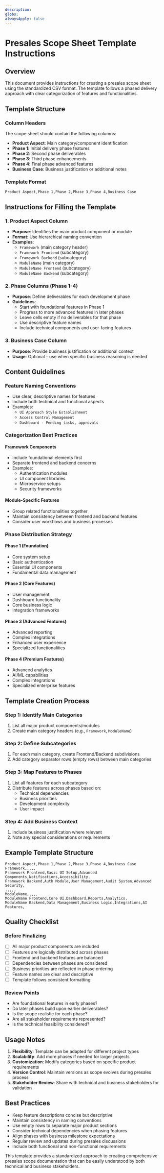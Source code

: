```yaml
---
description: 
globs: 
alwaysApply: false
---
```

# Presales Scope Sheet Template Instructions

## Overview
This document provides instructions for creating a presales scope sheet using the standardized CSV format. The template follows a phased delivery approach with clear categorization of features and functionalities.

## Template Structure

### Column Headers
The scope sheet should contain the following columns:
- **Product Aspect**: Main category/component identification
- **Phase 1**: Initial delivery phase features
- **Phase 2**: Second phase deliverables  
- **Phase 3**: Third phase enhancements
- **Phase 4**: Final phase advanced features
- **Business Case**: Business justification or additional notes

### Template Format
```csv
Product Aspect,Phase 1,Phase 2,Phase 3,Phase 4,Business Case
```

## Instructions for Filling the Template

### 1. Product Aspect Column
- **Purpose**: Identifies the main product component or module
- **Format**: Use hierarchical naming convention
- **Examples**:
  - `Framework` (main category header)
  - `Framework Frontend` (subcategory)
  - `Framework Backend` (subcategory)
  - `ModuleName` (main category)
  - `ModuleName Frontend` (subcategory)
  - `ModuleName Backend` (subcategory)

### 2. Phase Columns (Phase 1-4)
- **Purpose**: Define deliverables for each development phase
- **Guidelines**:
  - Start with foundational features in Phase 1
  - Progress to more advanced features in later phases
  - Leave cells empty if no deliverables for that phase
  - Use descriptive feature names
  - Include technical components and user-facing features

### 3. Business Case Column
- **Purpose**: Provide business justification or additional context
- **Usage**: Optional - use when specific business reasoning is needed

## Content Guidelines

### Feature Naming Conventions
- Use clear, descriptive names for features
- Include both technical and functional aspects
- Examples:
  - `UI Approach Style Establishment`
  - `Access Control Management`
  - `Dashboard - Pending tasks, approvals`

### Categorization Best Practices

#### Framework Components
- Include foundational elements first
- Separate frontend and backend concerns
- Examples:
  - Authentication modules
  - UI component libraries
  - Microservice setups
  - Security frameworks

#### Module-Specific Features
- Group related functionalities together
- Maintain consistency between frontend and backend features
- Consider user workflows and business processes

### Phase Distribution Strategy

#### Phase 1 (Foundation)
- Core system setup
- Basic authentication
- Essential UI components
- Fundamental data management

#### Phase 2 (Core Features)
- User management
- Dashboard functionality
- Core business logic
- Integration frameworks

#### Phase 3 (Advanced Features)
- Advanced reporting
- Complex integrations
- Enhanced user experience
- Specialized functionalities

#### Phase 4 (Premium Features)
- Advanced analytics
- AI/ML capabilities
- Complex integrations
- Specialized enterprise features

## Template Creation Process

### Step 1: Identify Main Categories
1. List all major product components/modules
2. Create main category headers (e.g., `Framework`, `ModuleName`)

### Step 2: Define Subcategories
1. For each main category, create Frontend/Backend subdivisions
2. Add category separator rows (empty rows) between main categories

### Step 3: Map Features to Phases
1. List all features for each subcategory
2. Distribute features across phases based on:
   - Technical dependencies
   - Business priorities
   - Development complexity
   - User impact

### Step 4: Add Business Context
1. Include business justification where relevant
2. Note any special considerations or requirements

## Example Template Structure

```csv
Product Aspect,Phase 1,Phase 2,Phase 3,Phase 4,Business Case
Framework,,,,,
Framework Frontend,Basic UI Setup,Advanced Components,Notifications,Accessibility,
Framework Backend,Auth Module,User Management,Audit System,Advanced Security,
,,,,,
ModuleName,,,,,
ModuleName Frontend,Core UI,Dashboard,Reports,Analytics,
ModuleName Backend,Data Management,Business Logic,Integrations,AI Features,
```

## Quality Checklist

### Before Finalizing
- [ ] All major product components are included
- [ ] Features are logically distributed across phases
- [ ] Frontend and backend features are balanced
- [ ] Dependencies between phases are considered
- [ ] Business priorities are reflected in phase ordering
- [ ] Feature names are clear and descriptive
- [ ] Template follows consistent formatting

### Review Points
- Are foundational features in early phases?
- Do later phases build upon earlier deliverables?
- Is the scope realistic for each phase?
- Are all stakeholder requirements represented?
- Is the technical feasibility considered?

## Usage Notes

1. **Flexibility**: Template can be adapted for different project types
2. **Scalability**: Add more phases if needed for larger projects
3. **Customization**: Modify categories based on specific product requirements
4. **Version Control**: Maintain versions as scope evolves during presales process
5. **Stakeholder Review**: Share with technical and business stakeholders for validation

## Best Practices

- Keep feature descriptions concise but descriptive
- Maintain consistency in naming conventions
- Use empty rows to separate major product sections
- Consider technical dependencies when phasing features
- Align phases with business milestone expectations
- Regular review and updates during presales discussions
- Include both functional and non-functional requirements

This template provides a standardized approach to creating comprehensive presales scope documentation that can be easily understood by both technical and business stakeholders.
